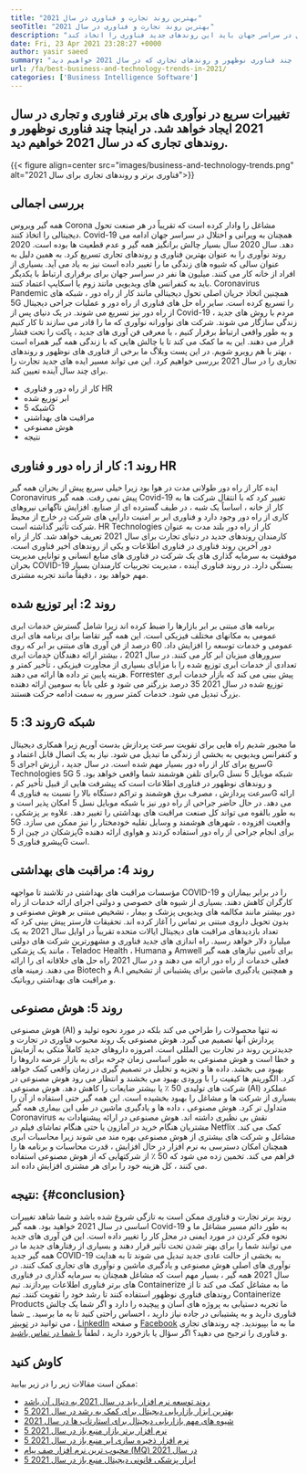 ```yaml
---
title: "بهترین روند تجارت و فناوری در سال 2021" 
seoTitle: "بهترین روند تجارت و فناوری در سال 2021" 
description: "فناوری برتر و روندهای تجاری که باعث ایجاد هر مشاغل در سال 2021 می شود. من معتقدم که هر مشاغل در سراسر جهان باید این روندهای جدید فناوری را اتخاذ کند." 
date: Fri, 23 Apr 2021 23:28:27 +0000
author: yasir saeed
summary: "در سال 2021 تغییرات سریع در نوآوری های برتر فناوری و تجاری ایجاد خواهد شد. در اینجا چند فناوری نوظهور و روندهای تجاری که در سال 2021 خواهیم دید." 
url: /fa/best-business-and-technology-trends-in-2021/
categories: ['Business Intelligence Software']
---
```


## تغییرات سریع در نوآوری های برتر فناوری و تجاری در سال 2021 ایجاد خواهد شد. در اینجا چند فناوری نوظهور و روندهای تجاری که در سال 2021 خواهیم دید.

{{< figure align=center src="images/business-and-technology-trends.png" alt="فناوری برتر و روندهای تجاری برای سال 2021">}}


## **بررسی اجمالی** 
همه گیر ویروس Corona مشاغل را وادار کرده است که تقریباً در هر صنعت تحول دیجیتالی را اتخاذ کنند. Covid-19 همچنان به ویرانی و اختلال در سراسر جهان ادامه می دهد. سال 2020 سال بسیار چالش برانگیز همه گیر و عدم قطعیت ها بوده است. 2020 روند نوآوری را به عنوان بهترین فناوری و روندهای تجاری تسریع کرد. به همین دلیل به عنوان سالی که شیوه های زندگی ما را تغییر داده است نیز به یاد می آید. بسیاری از افراد از خانه کار می کنند. میلیون ها نفر در سراسر جهان برای برقراری ارتباط با یکدیگر باید به کنفرانس های ویدیویی مانند زوم یا اسکایپ اعتماد کنند.
Coronavirus Pandemic همچنین اتخاذ جریان اصلی تحول دیجیتالی مانند کار از راه دور ، شبکه های 5G را تسریع کرده است. سایر راه حل های فناوری از راه دور و عملیات جراحی دیجیتال از راه دور نیز تسریع می شوند. در یک دنیای پس از Covid-19 ، مردم با روش های جدید زندگی سازگار می شوند. شرکت های نوآورانه نوآوری که ما را قادر می سازند تا کار کنیم و به طور واقعی ارتباط برقرار کنیم ، با معرفی فن آوری های جدید ، پاکت را تحت فشار قرار می دهند. این به ما کمک می کند تا با چالش هایی که با زندگی همه گیر همراه است ، بهتر با هم روبرو شویم. در این پست وبلاگ ما برخی از فناوری های نوظهور و روندهای تجاری را در سال 2021 بررسی خواهیم کرد. این می تواند مسیر ایده های جدید تجارت را برای چند سال آینده تعیین کند.
  * کار از راه دور و فناوری HR
  * ابر توزیع شده
  * شبکه 5G
  * مراقبت های بهداشتی
  * هوش مصنوعی
  * نتیجه

## روند 1: کار از راه دور و فناوری HR
ایده کار از راه دور طولانی مدت در هوا بود زیرا خیلی سریع پیش از بحران همه گیر Coronavirus پیش نمی رفت. همه گیر Covid-19 تغییر کرد که با انتقال شرکت ها به کار از خانه ، اساساً یک شبه ، در طیف گسترده ای از صنایع. افزایش ناگهانی نیروهای کاری از راه دور وجود دارد و فناوری ابر بر امنیت دارایی های شرکت در خارج از محیط شرکت تأثیر گذاشته است.
HR Technologies کار از راه دور بلند مدت به عنوان کارمندان روندهای جدید در دنیای تجارت برای سال 2021 تعریف خواهد شد. کار از راه دور آخرین روند فناوری در فناوری اطلاعات و یکی از روندهای اخیر فناوری است. موفقیت به سرمایه گذاری های یک شرکت در فناوری های منابع انسانی و توانایی مدیریت بحران COVID-19 بستگی دارد. در روند فناوری آینده ، مدیریت تجربیات کارمندان بسیار مهم خواهد بود ، دقیقاً مانند تجربه مشتری.

## روند 2: ابر توزیع شده
برنامه های مبتنی بر ابر بازارها را ضبط کرده اند زیرا شامل گسترش خدمات ابری عمومی به مکانهای مختلف فیزیکی است. این همه گیر تقاضا برای برنامه های ابری عمومی و خدمات توسعه را افزایش داد. 60 درصد از فن آوری های مبتنی بر ابر که روی سرورهای میزبان ابر کار می کنند.
در سال 2021 ، بیشتر ارائه دهندگان خدمات ابری تعدادی از خدمات ابری توزیع شده را با مزایای بسیاری از مجاورت فیزیکی ، تأخیر کمتر و هزینه پایین تر داده ها ارائه می دهند. Forrester پیش بینی می کند که بازار خدمات ابری توزیع شده در سال 2021 35 درصد بزرگتر می شود و علی بابا به سومین ارائه دهنده بزرگ تبدیل می شود. خدمات کمتر سرور به سمت ادامه حرکت هستند.

## روند 3: 5G شبکه
ما مجبور شدیم راه هایی برای تقویت سرعت پردازش بدست آوریم زیرا همکاری دیجیتال و کنفرانس ویدیویی به بخشی از زندگی ما تبدیل می شود. نیاز به یک اتصال قابل اعتماد و سریع برای کار از راه دور بسیار مهم شده است. در سال جدید ، ارزش اجرای 5G Technologies 5G برای تلفن هوشمند شما واقعی خواهد بود. 5G شبکه موبایل 5 نسل و روندهای نوظهور در فناوری اطلاعات است که پیشرفت هایی از قبیل تأخیر کم ، سرعت پردازش ، مصرف برق هوشمند و تراکم دستگاه بالا را نسبت به فناوری 4G ارائه می دهد.
در حال حاضر جراحی از راه دور نیز با شبکه موبایل نسل 5 امکان پذیر است و به طور بالقوه می تواند کل صنعت مراقبت های بهداشتی را تغییر دهد. علاوه بر پزشکی ، 5G واقعیت افزوده ، شهرهای هوشمند و وسایل نقلیه خودمختار را نیز ممکن می سازد. پزشکان در چین از 5G برای انجام جراحی از راه دور استفاده کردند و هواوی ارائه دهنده پیشرو فناوری 5G است.

## روند 4: مراقبت های بهداشتی
مؤسسات مراقبت های بهداشتی در تلاشند تا مواجهه COVID-19 را در برابر بیماران و کارگران کاهش دهند. بسیاری از شیوه های خصوصی و دولتی اجرای ارائه خدمات از راه دور بیشتر مانند مکالمه های ویدیویی پزشک و بیمار ، تشخیص مبتنی بر هوش مصنوعی و بدون تحویل داروی مبتنی بر تماس را آغاز کرده اند. تحقیقات فارستر پیش بینی کرد که تعداد بازدیدهای مراقبت های دیجیتال ایالات متحده تقریباً در اوایل سال 2021 به یک میلیارد دلار خواهد رسید.
راه اندازی های جدید فناوری و مشهورترین شرکت های دولتی مانند یک پزشکی ، Teladoc Health ، Humana و Amwell برای تأمین نیازهای همه گیر فعلی خدمات از راه دور ارائه می دهند و در سال 2021 راه حل های خلاقانه ای را ارائه می دهند. زمینه های Biotech و A.I و همچنین یادگیری ماشین برای پشتیبانی از تشخیص و مراقبت های بهداشتی روباتیک.

## روند 5: هوش مصنوعی
هوش مصنوعی (AI) نه تنها محصولات را طراحی می کند بلکه در مورد نحوه تولید و پردازش آنها تصمیم می گیرد. هوش مصنوعی یک روند محبوب فناوری در تجارت و جدیدترین روند در تجارت بین المللی است. امروزه داروهای جدید کاملاً متکی به آزمایش و خطا است و هوش مصنوعی به طور اساسی زمان چرخه برای به بازار عرضه داروها را بهبود می بخشد. داده ها و تجزیه و تحلیل در تصمیم گیری در زمان واقعی کمک خواهد کرد. الگوریتم ها کیفیت را با ورودی بهبود می بخشند و انتظار می رود هوش مصنوعی در شرکت های تولیدی 50 ٪ یا بیشتر ضایعات را کاهش دهد.
هوش مصنوعی (AI) عملکرد بسیاری از شرکت ها و مشاغل را بهبود بخشیده است. این همه گیر حتی استفاده از آن را متداول تر کرد. هوش مصنوعی ، داده ها و یادگیری ماشین در طی این بیماری همه گیر Coronavirus نقش بی نظیری داشته اند. هوش مصنوعی در ارائه پیشنهادات به مشتریان هنگام خرید در آمازون یا حتی هنگام تماشای فیلم در Netflix کمک می کند. مشاغل و شرکت های بیشتری از هوش مصنوعی بهره مند می شوند زیرا محاسبات ابری همچنان امکان دسترسی به نرم افزار در حال افزایش ، قدرت محاسبات و برنامه ها را فراهم می کند. تخمین زده می شود که 50 ٪ از شرکتهایی که از هوش مصنوعی استفاده می کنند ، کل هزینه خود را برای هر مشتری افزایش داده اند.

## نتیجه: {#conclusion}

روند برتر تجارت و فناوری ممکن است به تازگی شروع شده باشد و شما شاهد تغییرات اساسی در سال 2021 خواهید بود. همه گیر Covid-19 به طور دائم مسیر مشاغل ما و نحوه فکر کردن در مورد ایمنی در محل کار را تغییر داده است. این فن آوری های جدید می توانند شما را برای بهتر شدن تحت تأثیر قرار دهند و بسیاری از رفتارهای جدید ما در همه گیر جدید COVID-19 به بخشی از حالت عادی جدید تبدیل می شوند تا به هدایت نوآوری های اصلی هوش مصنوعی و یادگیری ماشین و نوآوری های تجاری کمک کنند. در سال 2021 همه گیر ، بسیار مهم است که مشاغل همچنان به سرمایه گذاری در فناوری های برتر فناوری اطلاعات بپردازند.
تیم Containerize ما به مشاغل کمک می کند تا از روندهای فناوری نوظهور استفاده کنند تا رشد خود را تقویت کنند. تیم Containerize Products ما تجربه دستیابی به پروژه های آسان و پیچیده را دارد و اگر شما یک چالش فناوری دارید و به پشتیبانی در جاده نیاز دارید ، احساس راحتی کنید تا به ما برسید.
_ شما می توانید در [توییتر][1] ، [LinkedIn][2] و صفحه [Facebook][3] ما به ما بپیوندید. چه روندهای تجاری و فناوری را ترجیح می دهید؟ اگر سؤال یا بازخورد دارید ، لطفاً [با شما در تماس باشید][4].

## کاوش کنید
ممکن است مقالات زیر را در زیر بیابید:
  * [روند توسعه نرم افزار باید در سال 2021 به دنبال آن باشد][5]
  * [5 بهترین ابزار بازاریابی دیجیتال برای کمک به رشد در سال 2021][6]
  * [شیوه های مهم بازاریابی دیجیتال برای استارتاپ ها در سال 2021][7]
  * [5 نرم افزار برتر بازار منبع باز در سال 2021][8]
  * [5 نرم افزار ذخیره سازی ابر منبع باز در سال 2021][9]
  * [محبوب ترین نرم افزار صف پیام (MQ) در سال 2021][10]
  * [5 ابزار پزشکی قانونی دیجیتال منبع باز در سال 2021][11]



[1]: https://twitter.com/containerize_co
[2]: https://www.linkedin.com/company/containerize/
[3]: http://facebook.com/containerize
[4]: mailto:yasir.saeed@aspose.com
[5]: https://blog.containerize.com/blockchain-platforms/software-development-trends-to-look-out-for-in-2021/
[6]: https://blog.containerize.com/marketing-automation/5-best-digital-marketing-tools-to-help-you-grow-in-2021/
[7]: https://blog.containerize.com/marketing-automation/important-digital-marketing-practices-for-startups-in-2021/
[8]: https://blog.containerize.com/marketplace/top-5-open-source-marketplace-software-in-2021/
[9]: https://blog.containerize.com/backup-and-sync-software/top-5-open-source-cloud-storage-software-in-2021/
[10]: https://blog.containerize.com/message-queue-software/top-5-open-source-message-queue-software-in-2021/
[11]: https://blog.containerize.com/digital-forensic-tools/top-5-open-source-digital-forensic-tools-in-2021/
